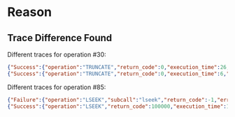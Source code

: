 Reason
======

Trace Difference Found
----------------------

Different traces for operation #30:

```json
{"Success":{"operation":"TRUNCATE","return_code":0,"execution_time":26,"extra":{"hash":null,"timestamps":[{"owner":"file","atime":false,"mtime":true,"ctime":true}]}}}
{"Success":{"operation":"TRUNCATE","return_code":0,"execution_time":6,"extra":{"hash":null,"timestamps":[{"owner":"file","atime":false,"mtime":false,"ctime":false}]}}}
```

Different traces for operation #85:

```json
{"Failure":{"operation":"LSEEK","subcall":"lseek","return_code":-1,"errno":22,"strerror":"Invalid argument"}}
{"Success":{"operation":"LSEEK","return_code":100000,"execution_time":1,"extra":{"hash":null,"timestamps":[]}}}
```

